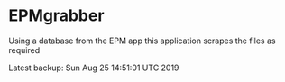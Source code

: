 # EPMgrabber
Using a database from the EPM app this application scrapes the files as required


Latest backup: Sun Aug 25 14:51:01 UTC 2019
